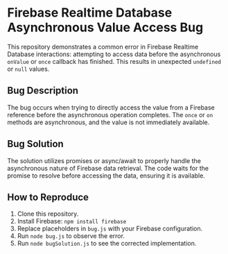 # Firebase Realtime Database Asynchronous Value Access Bug
This repository demonstrates a common error in Firebase Realtime Database interactions: attempting to access data before the asynchronous `onValue` or `once` callback has finished.  This results in unexpected `undefined` or `null` values.

## Bug Description
The bug occurs when trying to directly access the value from a Firebase reference before the asynchronous operation completes.  The `once` or `on` methods are asynchronous, and the value is not immediately available.

## Bug Solution
The solution utilizes promises or async/await to properly handle the asynchronous nature of Firebase data retrieval.  The code waits for the promise to resolve before accessing the data, ensuring it is available.

## How to Reproduce
1. Clone this repository.
2. Install Firebase: `npm install firebase`
3. Replace placeholders in `bug.js` with your Firebase configuration.
4. Run `node bug.js` to observe the error.
5. Run `node bugSolution.js` to see the corrected implementation.
